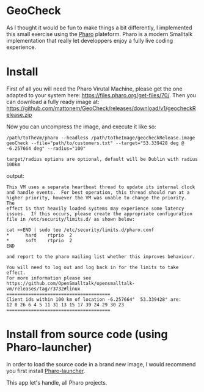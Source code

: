 # GeoCheck
As I thought it would be fun to make things a bit differently, I implemented this small exercise using the [Pharo](https://pharo.org) plateform.
Pharo is a modern Smalltalk implementation that really let developpers enjoy a fully live coding experience.

# Install
First of all you will need the Pharo Virutal Machine, please get the one adapted to your system here:
https://files.pharo.org/get-files/70/.
Then you can download a fully ready image at: 
https://github.com/mattonem/GeoCheck/releases/download/v1/geocheckRelease.zip

Now you can uncompress the image, and execute it like so:

```
/path/toTheVm/pharo --headless /path/toTheImage/geocheckRelease.image geoCheck --file="path/to/customers.txt" --target="53.339428 deg @ -6.257664 deg" --radius="100"

target/radius options are optional, default will be Dublin with radius 100km 
```

output:

```
This VM uses a separate heartbeat thread to update its internal clock
and handle events.  For best operation, this thread should run at a
higher priority, however the VM was unable to change the priority.  The
effect is that heavily loaded systems may experience some latency
issues.  If this occurs, please create the appropriate configuration
file in /etc/security/limits.d/ as shown below:

cat <<END | sudo tee /etc/security/limits.d/pharo.conf
*      hard    rtprio  2
*      soft    rtprio  2
END

and report to the pharo mailing list whether this improves behaviour.

You will need to log out and log back in for the limits to take effect.
For more information please see
https://github.com/OpenSmalltalk/opensmalltalk-vm/releases/tag/r3732#linux
======================================
Client ids within 100 km of location -6.257664°  53.339428° are:
12 8 26 6 4 5 11 31 13 15 17 39 24 29 30 23
======================================
```

# Install from source code (using Pharo-launcher)
In order to load the source code in a brand new image, I would recommend you first install [Pharo-launcher](http://pharo.org/web/download).

This app let's handle, all Pharo projects.

